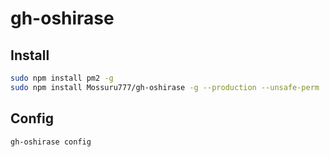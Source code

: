 # gh-oshirase

## Install

```bash
sudo npm install pm2 -g
sudo npm install Mossuru777/gh-oshirase -g --production --unsafe-perm
```

## Config

```bash
gh-oshirase config
```
